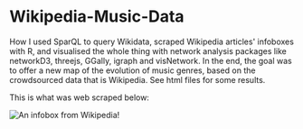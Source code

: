 # Wikipedia-Music-Data
How I used SparQL to query Wikidata, scraped Wikipedia articles' infoboxes with R, and visualised the whole thing with network analysis packages like networkD3, threejs, GGally, igraph and visNetwork. In the end, the goal was to offer a new map of the evolution of music genres, based on the crowdsourced data that is Wikipedia. See html files for some results.

This is what was web scraped below:

![An infobox from Wikipedia!](http://scarufel.com/wp-content/uploads/2018/09/infobox.png)
